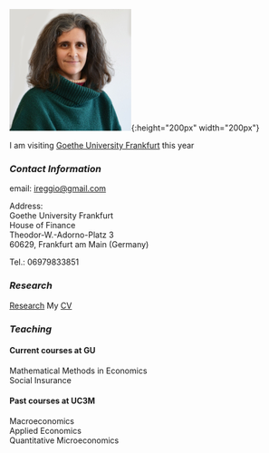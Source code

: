 ![](iliana_pic.jpg){:height="200px" width="200px"}

I am visiting [Goethe University Frankfurt](http://www.uni-frankfurt.de) this year

### **_Contact Information_**
email: ireggio@gmail.com

Address:  
Goethe University Frankfurt  
House of Finance  
Theodor-W.-Adorno-Platz 3  
60629, Frankfurt am Main (Germany)

Tel.: 06979833851


### **_Research_**
[Research](./_posts/research.md)
My [CV](IlianaReggio_CV_Feb2019.pdf)

### **_Teaching_**
#### Current courses at GU  
Mathematical Methods in Economics  
Social Insurance  

#### Past courses at UC3M  
Macroeconomics  
Applied Economics  
Quantitative Microeconomics
